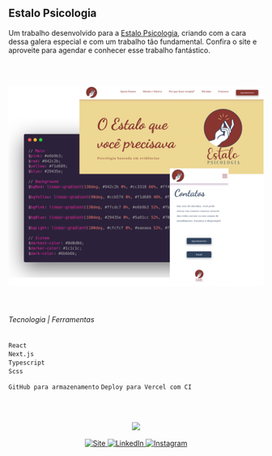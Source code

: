 ## Estalo Psicologia

Um trabalho desenvolvido para a [Estalo Psicologia](https://estalopsi.com.br/), criando com a cara dessa galera especial e com um trabalho tão fundamental. Confira o site e aproveite para agendar e conhecer esse trabalho fantástico.<br>

<br><br>
<div  align="center">
  <img src="https://github.com/fernandadegolin/estalo/blob/main/src/assets/images/estalopsi.png" />
</div>
<br>
<br>

###### Tecnologia | Ferramentas
`React` <br>
`Next.js`<br>
`Typescript` <br>
`Scss`

`GitHub para armazenamento`
`Deploy para Vercel com CI`


<br></br>
<div  align="center">
  <img margin-top:"20px" width="80" src="https://ik.imagekit.io/fernandadegolin/fe_ubZ9V1aBl.png" />
  
<!-- Acessos -->
<p align="center">
  <!-- Site -->
  <a href="https://fernandadegolin.github.io/fernandadegolin/" target="_blank">
    <img alt="Site" src="https://img.shields.io/twitter/url?label=Site&logoColor=white&style=for-the-badge&url=https%3A%2F%2Ffernandadegolin.github.io%2Ffernandadegolin%2F">
  </a>


<!-- LinkedIn -->
  <a href="https://www.linkedin.com/in/fernandadegolin/">
    <img alt="LinkedIn" src="https://img.shields.io/twitter/url?label=linkedin&logo=linkedin&logoColor=white&style=for-the-badge&url=https%3A%2F%2Fwww.linkedin.com%2Fin%2Ffernandadegolin%2F">
  </a>

  
  <!-- Instagram -->
  <a href="https://www.instagram.com/fernandadegolin/">
    <img alt="Instagram" src="https://img.shields.io/twitter/url?label=instagram&logo=instagram&logoColor=white&style=for-the-badge&url=https%3A%2F%2Fwww.instagram.com%2Ffernandadegolin%2F">
  </a>
  </p>
</div>

